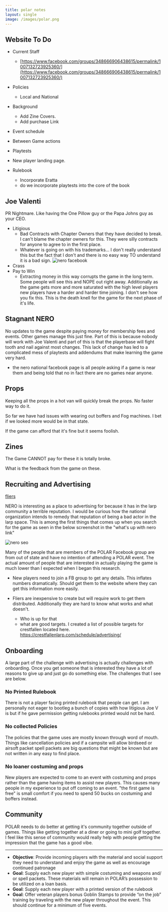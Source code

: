 ```yaml
---
title: polar notes
layout: single
image: /images/polar.png
---
```


## Website To Do

- Current Staff
  - [https://www.facebook.com/groups/348666906438615/permalink/1007132723925360/](https://www.facebook.com/groups/348666906438615/permalink/1007132723925360/)
  
- Policies
  - Local and National

- Background
  - Add Zine Covers.
  - Add purchase Link

- Event schedule 
- Between Game actions
- Playtests
- New player landing page.
- Rulebook
  - Incorporate Eratta
  - do we incorporate playtests into the core of the book


## Joe Valenti

PR Nightmare. Like having the One Pillow guy or the Papa Johns guy as your CEO.

- Litigious
  - Bad Contracts with Chapter Owners that they have decided to break. I can't blame the chapter owners for this. They were silly contracts for anyone to agree to in the first place.
  - Whatever is going on with his trademarks... I don't really understand this but the fact that I don't and there is no easy way TO understand it is a bad sign.  ![nero facebook](/images/nero_facebook.png)
- Crass
- Pay to Win
  - Extracting money in this way corrupts the game in the long term. Some people will see this and NOPE out right away. Additionally as the game gets more and more saturated with the high level players new players have a harder and harder time joining. I don't see how you fix this. This is the death knell for the game for the next phase of it's life. 

## Stagnant NERO

No updates to the game despite paying money for membership fees and events. Other games manage this just fine. Part of this is because nobody will work with Joe Valenti and part of this is that the playerbase will fight tooth and nail against most changes. This lack of change has led to a complicated mess of playtests and addendums that make learning the game very hard. 
 - the nero national facebook page is all people asking if a game is near them and being told that no in fact there are no games near anyone. 

## Props

Keeping all the props in a hot van will quickly break the props. No faster way to do it.

So far we have had issues with wearing out boffers and Fog machines. I bet if we looked more would be in that state. 

If the game can afford that it's fine but it seems foolish.

## Zines

The Game CANNOT pay for these it is totally broke. 

What is the feedback from the game on these.

## Recruiting and Advertising

[fliers](/larp/polar/advertising)

NERO is interesting as a place to advertising for because it has in the larp community a terrible reputation. I would be curious how the national organization intends to remedy that reputation of being a bad actor in the larp space. This is among the first things that comes up when you search for the game as seen in the below screenshot in the "what's up with nero link" 

![nero seo](/images/nero_seo.png)

Many of the people that are members of the POLAR Facebook group are from out of state and have no intention of attending a POLAR event. The actual amount of people that are interested in actually playing the game is much lower than I expected when I began this research. 

- New players need to join a FB group to get any details. This inflates numbers dramatically.  Should get them to the website where they can get this information more easily.  

- Fliers are inexpensive to create but will require work to get them distributed. Additionally they are hard to know what works and what doesn't. 
  - Who is up for that 
  - what are good targets. I created a list of possible targets for crestfallen located here. https://crestfallenlarp.com/schedule/advertising/

## Onboarding

A large part of the challenge with advertising is actually challenges with onboarding. Once you get someone that is interested they have a lot of reasons to give up and just go do something else. The challenges that I see are below. 

### No Printed Rulebook

There is not a player facing printed rulebook that people can get. I am personally not eager to bootleg a bunch of copies with how litigious Joe V is but if he gave permission getting rulebooks printed would not be hard.

### No collected Policies

The policies that the game uses are mostly known through word of mouth. Things like cancellation policies and if a campsite will allow birdseed or airsoft packet spell packets are big questions that might be known but are not written in any easy to find place. 

### No loaner costuming and props

New players are expected to come to an event with costuming and props rather than the game having items to assist new players. This causes many people in my experience to put off coming to an event. "the first game is free" is small comfort if you need to spend 50 bucks on costuming and boffers instead. 

## Community

POLAR needs to do better at getting it's community together outside of games. Things like getting together at a diner or going to mini golf together. I feel like this sense of community would really help with people getting the impression that the game has a good vibe. 

---

- **Objective**: Provide incoming players with the material and social support they need to understand and enjoy the
  game as well as encourage continued patronage
- **Goal**: Supply each new player with simple costuming and weapons and/ or spell packets. These materials will
  remain in POLAR’s possession to be utilized on a loan basis.
- **Goal**: Supply each new player with a printed version of the rulebook
- **Goal**: Offer veteran players bonus Goblin Stamps to provide “on the job” training by traveling with the new
  player throughout the event. This should continue for a minimum of five events.

